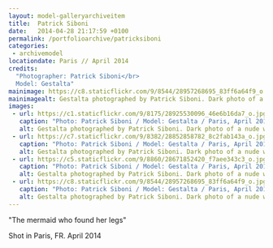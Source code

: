 ```yaml
---
layout: model-galleryarchiveitem
title:  Patrick Siboni
date:   2014-04-28 21:17:59 +0100
permalink: /portfolioarchive/patricksiboni
categories:
 - archivemodel
locationdate: Paris // April 2014
credits:
  "Photographer: Patrick Siboni</br>
  Model: Gestalta"
mainimage: https://c8.staticflickr.com/9/8544/28957268695_83ff6a64f9_o.jpg
mainimagealt: Gestalta photographed by Patrick Siboni. Dark photo of a nude woman who just crawled out of the sea
images:
 - url: https://c1.staticflickr.com/9/8175/28925530096_46e6b16da7_o.jpg
   caption: "Photo: Patrick Siboni / Model: Gestalta / Paris, April 2014"
   alt: Gestalta photographed by Patrick Siboni. Dark photo of a nude woman who just crawled out of the sea
 - url: https://c7.staticflickr.com/9/8382/28852858782_8c2fab143a_o.jpg
   caption: "Photo: Patrick Siboni / Model: Gestalta / Paris, April 2014"
   alt: Gestalta photographed by Patrick Siboni. Dark photo of a nude woman who just crawled out of the sea
 - url: https://c5.staticflickr.com/9/8860/28671852420_f7aee343c3_o.jpg
   caption: "Photo: Patrick Siboni / Model: Gestalta / Paris, April 2014"
   alt: Gestalta photographed by Patrick Siboni. Dark photo of a nude woman who just crawled out of the sea
 - url: https://c8.staticflickr.com/9/8544/28957268695_83ff6a64f9_o.jpg
   caption: "Photo: Patrick Siboni / Model: Gestalta / Paris, April 2014"
   alt: Gestalta photographed by Patrick Siboni. Dark photo of a nude woman who just crawled out of the sea
---
```

"The mermaid who found her legs"

Shot in Paris, FR. April 2014
